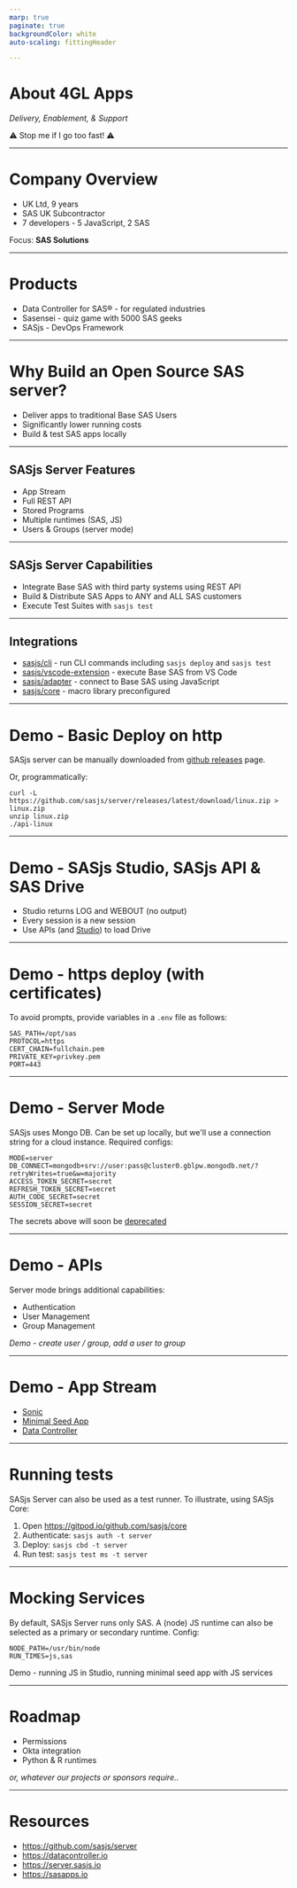 ```yaml
---
marp: true
paginate: true
backgroundColor: white
auto-scaling: fittingHeader

---
```

<!-- demo prep:
1. clear down the server
2. set up fresh dB
3. launch sonic repo: https://gitpod.io/github.com/allanbowe/sonic
4. launch core env:  https://gitpod.io/github.com/sasjs/core
-->

<!-- header: ![h:6em align:right](../img/4gl-logo2.png) -->

# About 4GL Apps

_Delivery, Enablement, & Support_

⚠️ Stop me if I go too fast! ⚠️

---
<!-- header: ![h:4em align:right](../img/4gl-logo2.png) -->

# Company Overview

 - UK Ltd, 9 years
 - SAS UK Subcontractor
 - 7 developers - 5 JavaScript, 2 SAS

Focus: **SAS Solutions**


---

# Products

- Data Controller for SAS® - for regulated industries
- Sasensei - quiz game with 5000 SAS geeks
- SASjs - DevOps Framework


---

# Why Build an Open Source SAS server?

- Deliver apps to traditional Base SAS Users
- Significantly lower running costs
- Build & test SAS apps locally

---
## SASjs Server Features

- App Stream
- Full REST API
- Stored Programs
- Multiple runtimes (SAS, JS)
- Users & Groups (server mode)

---
## SASjs Server Capabilities

- Integrate Base SAS with third party systems using REST API
- Build & Distribute SAS Apps to ANY and ALL SAS customers
- Execute Test Suites with `sasjs test`

---
## Integrations

- [sasjs/cli](https://github.com/sasjs/cli) - run CLI commands including `sasjs deploy` and `sasjs test`
- [sasjs/vscode-extension](https://github.com/sasjs/vscode-extension) - execute Base SAS from VS Code
- [sasjs/adapter](https://github.com/sasjs/adapter) - connect to Base SAS using JavaScript
- [sasjs/core](https://github.com/sasjs/core) - macro library preconfigured
---
# Demo - Basic Deploy on http

SASjs server can be manually downloaded from [github releases](https://github.com/sasjs/server/releases) page.

Or, programmatically:

```
curl -L https://github.com/sasjs/server/releases/latest/download/linux.zip > linux.zip
unzip linux.zip
./api-linux
```
---
# Demo - SASjs Studio, SASjs API & SAS Drive

- Studio returns LOG and WEBOUT (no output)
- Every session is a new session
- Use APIs (and [Studio](https://core.sasjs.io/ms__createfile_8sas.html)) to load Drive
---
# Demo - https deploy (with certificates)

To avoid prompts, provide variables in a `.env` file as follows:

```
SAS_PATH=/opt/sas
PROTOCOL=https
CERT_CHAIN=fullchain.pem
PRIVATE_KEY=privkey.pem
PORT=443
```


---
# Demo - Server Mode

SASjs uses Mongo DB.  Can be set up locally, but we'll use a connection string for a cloud instance. Required configs:

```
MODE=server
DB_CONNECT=mongodb+srv://user:pass@cluster0.gblpw.mongodb.net/?retryWrites=true&w=majority
ACCESS_TOKEN_SECRET=secret
REFRESH_TOKEN_SECRET=secret
AUTH_CODE_SECRET=secret
SESSION_SECRET=secret
```
The secrets above will soon be [deprecated](https://github.com/sasjs/server/issues/213)

---
# Demo - APIs

Server mode brings additional capabilities:

- Authentication
- User Management
- Group Management

_Demo - create user / group, add a user to group_

---
# Demo - App Stream

 - [Sonic](https://github.com/allanbowe/sonic)
 - [Minimal Seed App](https://github.com/sasjs/minimal-seed-app)
 - [Data Controller](https://4gl.uk/dcdeploy)

---
# Running tests

SASjs Server can also be used as a test runner.  To illustrate, using SASjs Core:

1.  Open https://gitpod.io/github.com/sasjs/core
2.  Authenticate: `sasjs auth -t server`
3.  Deploy: `sasjs cbd -t server`
4.  Run test: `sasjs test ms -t server`

---
# Mocking Services
By default, SASjs Server runs only SAS.  A (node) JS runtime can also be selected as a primary or secondary runtime. Config:

```
NODE_PATH=/usr/bin/node
RUN_TIMES=js,sas
```

Demo - running JS in Studio, running minimal seed app with JS services

---
# Roadmap

- Permissions
- Okta integration
- Python & R runtimes

_or, whatever our projects or sponsors require.._

---
# Resources

- https://github.com/sasjs/server
- https://datacontroller.io
- https://server.sasjs.io
- https://sasapps.io
